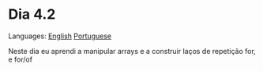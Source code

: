 # Dia 4.2

Languages: [English](https://github.com/mayusatori/trybe-exercises/blob/exercises/4.2/exercises/B4/4.2/README.en.md#day-42) [Portuguese](https://github.com/mayusatori/trybe-exercises/tree/exercises/4.2/exercises/B4/4.2#dia-42)

Neste dia eu aprendi a manipular arrays e a construir laços de repetição for, e for/of
